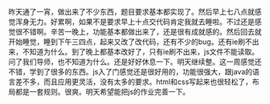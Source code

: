 昨天通了一宵，做出来了不少东西，题目要求基本都实现了。然后早上七八点就感觉浑身无力。好累啊，如果不是要求早上十点交代码肯定我就去睡啦。不过还是感觉很不错啊。辛苦一晚上，功能基本都做出来了，还是很有成就感的。然后回去就开始睡觉，睡到下午三四点，起来又改了改代码，还有不少的bug。还有ie刷不出来，不知道为什么。到了晚上都基本改好了，只有ie刷不出来，js文件不能读取。问了我们导师，也不知道为什么。还是好好休息一下。明天继续整。这一周感觉还不错，学到了很多的东西。js入了门感觉还是很好用的，功能很强大，跟java的语言差不多，而且应用更灵活，没有太多的要求。html和css写起来也很轻松了，布局都是一套规则。很爽。明天希望能把js的作业完善一下。
